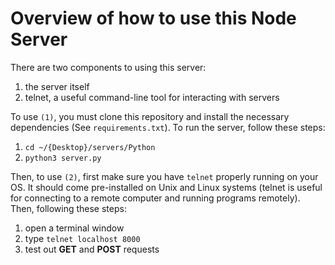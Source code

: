 # Overview of how to use this Node Server

There are two components to using this server:
1. the server itself
2. telnet, a useful command-line tool for interacting with servers

To use `(1)`, you must clone this repository and install the necessary dependencies (See `requirements.txt`). To run the server, follow these steps:
1. `cd ~/{Desktop}/servers/Python`
2. `python3 server.py`

Then, to use `(2)`, first make sure you have `telnet` properly running on your OS. It should come pre-installed on Unix and Linux systems (telnet is useful for connecting to a remote computer and running programs remotely). Then, following these steps:
1. open a terminal window
2. type `telnet localhost 8000`
3. test out **GET** and **POST** requests

